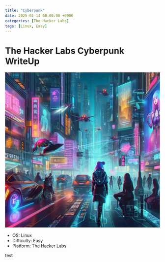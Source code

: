 ```yaml
---
title: "Cyberpunk"
date: 2025-01-14 00:00:00 +0900
categories: [The Hacker Labs] 
tags: [Linux, Easy]
---
```


# The Hacker Labs Cyberpunk WriteUp

![cyberpunk](assets/img/cyberpunk.png)

- OS: Linux
- Difficulty: Easy
- Platform: The Hacker Labs

test
